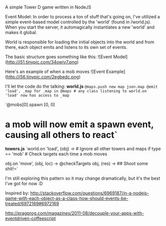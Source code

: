 
A simple Tower D game written in NodeJS

Event Model:
In order to process a ton of stuff that's going on, I've utilized a simple event-based model controlled by the 'world' (found in /world.js). When you start the server, it automagically instantiates a new 'world' and makes it global.

World is responsible for loading the initial objects into the world and from there, each object emits and listens to its own set of events.

The basic structure goes something like this:
![Event Model] (http://i51.tinypic.com/34owjv7.png)

Here's an example of when a mob moves
![Event Example] (http://i56.tinypic.com/2egbedc.png)

I'll let the code do the talking:
**world.js**
`@maps.push new map json.map
    @emit 'load', _map for _map in @maps
    # any class listening to world.on 'load' now has access to _map`
  

`@mobs[0].spawn [0, 0]
  # a mob will now emit a spawn event, causing all others to react`

**towers.js**
`world.on 'load', (obj) ->
      # Ignore all other towers and maps
      if type == 'mob'
        # Check targets each time a mob moves        

obj.on 'move', (obj, loc) ->
      @checkTargets obj, (res) ->
         ## Shoot some shit!~`

I'm still exploring this pattern so it may change dramatically, but it's the best I've got for now :D

Inspired by:
http://stackoverflow.com/questions/6969187/in-a-nodejs-game-with-each-object-as-a-class-how-should-events-be-treated/6972169#6972169

http://pragprog.com/magazines/2011-08/decouple-your-apps-with-eventdriven-coffeescript